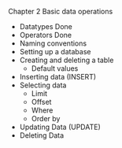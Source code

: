 Chapter 2 Basic data operations

- Datatypes Done
- Operators Done
- Naming conventions
- Setting up a database
- Creating and deleting a table
  - Default values
- Inserting data (INSERT)
- Selecting data
  - Limit
  - Offset
  - Where
  - Order by
- Updating Data (UPDATE)
- Deleting Data
